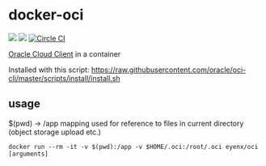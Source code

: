 # docker-oci


[![](https://images.microbadger.com/badges/image/eyenx/oci.svg)](https://microbadger.com/images/eyenx/oci "Get your own image badge on microbadger.com") [![](https://images.microbadger.com/badges/version/eyenx/oci.svg)](https://microbadger.com/images/eyenx/oci "Get your own version badge on microbadger.com")
[![Circle CI](https://circleci.com/gh/eyenx/docker-oci.svg?style=svg)](https://circleci.com/gh/eyenx/docker-oci)


[Oracle Cloud Client](https://github.com/oracle/oci-cli) in a container

Installed with this script: https://raw.githubusercontent.com/oracle/oci-cli/master/scripts/install/install.sh

## usage

$(pwd) -> /app mapping used for reference to files in current directory (object storage upload etc.)

```
docker run --rm -it -v $(pwd):/app -v $HOME/.oci:/root/.oci eyenx/oci [arguments]
```


